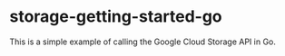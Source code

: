 storage-getting-started-go
==========================

This is a simple example of calling the Google Cloud Storage API in Go.
